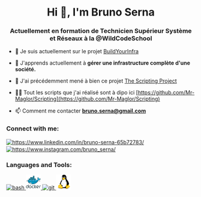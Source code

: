 <h1 align="center">Hi 👋, I'm Bruno Serna</h1>
<h3 align="center">Actuellement en formation de Technicien Supérieur Système et Réseaux à la @WildCodeSchool</h3>

- 🔭 Je suis actuellement sur le projet [BuildYourInfra](https://github.com/WildCodeSchool/TSSR-2402-P3-G4-BuildYourInfra-Pharmgreen)

- 🌱 J'apprends actuellement à **gérer une infrastructure complète d'une société.**

- 👯 J'ai précédemment mené à bien ce projet [The Scripting Project](https://github.com/WildCodeSchool/TSSR-2402-P2-G2-TheScriptingProject)

- 👨‍💻 Tout les scripts que j'ai réalisé sont à dipo ici [https://github.com/Mr-Maglor/Scripting](https://github.com/Mr-Maglor/Scripting)

- 📫 Comment me contacter  **bruno.serna@gmail.com**

<h3 align="left">Connect with me:</h3>
<p align="left">
<a href="https://linkedin.com/in/https://www.linkedin.com/in/bruno-serna-65b72783/" target="blank"><img align="center" src="https://raw.githubusercontent.com/rahuldkjain/github-profile-readme-generator/master/src/images/icons/Social/linked-in-alt.svg" alt="https://www.linkedin.com/in/bruno-serna-65b72783/" height="30" width="40" /></a>
<a href="https://instagram.com/https://www.instagram.com/bruno_serna/" target="blank"><img align="center" src="https://raw.githubusercontent.com/rahuldkjain/github-profile-readme-generator/master/src/images/icons/Social/instagram.svg" alt="https://www.instagram.com/bruno_serna/" height="30" width="40" /></a>
</p>

<h3 align="left">Languages and Tools:</h3>
<p align="left"> <a href="https://www.gnu.org/software/bash/" target="_blank" rel="noreferrer"> <img src="https://www.vectorlogo.zone/logos/gnu_bash/gnu_bash-icon.svg" alt="bash" width="40" height="40"/> </a> <a href="https://www.docker.com/" target="_blank" rel="noreferrer"> <img src="https://raw.githubusercontent.com/devicons/devicon/master/icons/docker/docker-original-wordmark.svg" alt="docker" width="40" height="40"/> </a> <a href="https://git-scm.com/" target="_blank" rel="noreferrer"> <img src="https://www.vectorlogo.zone/logos/git-scm/git-scm-icon.svg" alt="git" width="40" height="40"/> </a> <a href="https://www.linux.org/" target="_blank" rel="noreferrer"> <img src="https://raw.githubusercontent.com/devicons/devicon/master/icons/linux/linux-original.svg" alt="linux" width="40" height="40"/> </a> </p>

